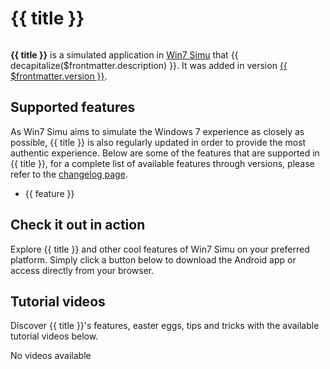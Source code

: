 # {{ title }}

<script setup lang="ts">
import { transformImage } from '@utils/images';
import { useData } from 'vitepress';
import decapitalize from 'voca/decapitalize';
import { onMounted } from 'vue';

const { frontmatter } = useData();
const { title, image, imageData } = frontmatter.value
const transformWidth = 1200;
const imageRatio = imageData?.width / imageData?.height;
const imageProps = {
    src: transformImage(image, { width: transformWidth, quality: 100 }),
    alt: title,
    width: transformWidth,
    height: Math.round(transformWidth / imageRatio),
}

onMounted(() => import('@justinribeiro/lite-youtube'))
</script>

<p>
    <img v-bind="imageProps" data-zoomable />
</p>

__{{ title }}__ is a simulated application in [Win7 Simu](../about.md) that {{ decapitalize($frontmatter.description) }}. It was added in version [{{ $frontmatter.version }}](../changelog.md).

<SponsorAd />

## Supported features

As Win7 Simu aims to simulate the Windows 7 experience as closely as possible, {{ title }} is also regularly updated in order to provide the most authentic experience. Below are some of the features that are supported in {{ title }}, for a complete list of available features through versions, please refer to the [changelog page](../changelog.md).

<ul>
    <li v-for="feature in $frontmatter.features">
        {{ feature }}
    </li>
</ul>

## Check it out in action

Explore {{ title }} and other cool features of Win7 Simu on your preferred platform. Simply click a button below to download the Android app or access directly from your browser.

<AccessLinks app="win7simu" />

## Tutorial videos

Discover {{ title }}'s features, easter eggs, tips and tricks with the available tutorial videos below.

<div v-if="$frontmatter.videos?.length" :class="$style['video-list']">
    <lite-youtube v-for="videoId in $frontmatter.videos" :videoid="videoId"></lite-youtube>
</div>
<div v-else :class="$style['list-placeholder']">
    <iconify-icon icon="fluent:play-24-filled" /> No videos available
</div>

<style module>
.video-list {
    display: grid;
    grid-template-columns: repeat(auto-fill, minmax(300px, 1fr));
    gap: 1rem;
}

.list-placeholder {
    max-width: 400px;
    width: 100%;
    height: 300px;
    margin: auto;
    display: flex;
    align-items: center;
    justify-content: center;
    gap: 0.5rem;
    color: var(--vp-c-text-3);
    background: var(--vp-c-bg-soft);
    font-size: 1.5rem;
}
</style>
